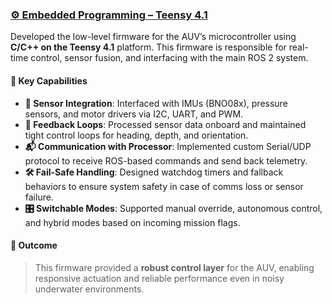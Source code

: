 ### [⚙️ Embedded Programming – Teensy 4.1](#)  
Developed the low-level firmware for the AUV’s microcontroller using **C/C++ on the Teensy 4.1** platform. This firmware is responsible for real-time control, sensor fusion, and interfacing with the main ROS 2 system.

#### 🔧 Key Capabilities
- **📡 Sensor Integration**: Interfaced with IMUs (BNO08x), pressure sensors, and motor drivers via I2C, UART, and PWM.
- **🔁 Feedback Loops**: Processed sensor data onboard and maintained tight control loops for heading, depth, and orientation.
- **📬 Communication with Processor**: Implemented custom Serial/UDP protocol to receive ROS-based commands and send back telemetry.
- **🛠️ Fail-Safe Handling**: Designed watchdog timers and fallback behaviors to ensure system safety in case of comms loss or sensor failure.
- **🎛️ Switchable Modes**: Supported manual override, autonomous control, and hybrid modes based on incoming mission flags.

#### 🏁 Outcome
> This firmware provided a **robust control layer** for the AUV, enabling responsive actuation and reliable performance even in noisy underwater environments.
